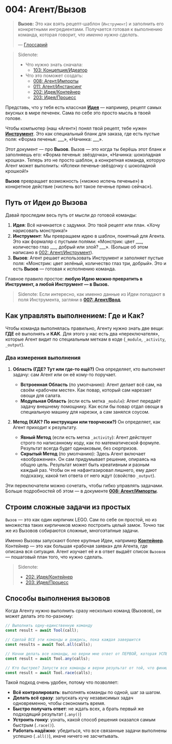 # 004: Агент/Вызов

> **Вызов:** Это как взять рецепт-шаблон (`Инструмент`) и заполнить его конкретными ингредиентами. Получается готовая к выполнению команда, которая говорит, *что именно нужно сделать*.
>
> — [Глоссарий](./000_glossary.md)

> Sidenote:
>
> - Что нужно знать сначала:
>   - [103: Концепция/Идеатор](./103_concept_ideator.md)
> - Что это поможет создать:
>   - [008: Агент/Импорты](./008_agent_imports.md)
>   - [011: Агент/Инстансинг](./011_agent_instancing.md)
>   - [202: Идея/Контейнер](./202_idea_vessel.md)
>   - [203: Идея/Процесс](./203_idea_process.md)

Представь, что у тебя есть классная **[Идея](./101_concept_idea.md)** — например, рецепт самых вкусных в мире печенек. Сама по себе это просто мысль в твоей голове. 

Чтобы компьютер (наш «Агент») понял твой рецепт, тебе нужен **[Инструмент](./002_agent_tool.md)**. Это как специальный бланк для заказа, где есть пустые поля: «Форма печенья: ___», «Начинка: ___».

Этот документ — про **Вызов**. Вызов — это когда ты берёшь этот бланк и заполняешь его: «Форма печенья: звёздочка», «Начинка: шоколадная крошка». Теперь это не просто шаблон, а конкретная команда, которую Агент может выполнить: «Испеки печенье-звёздочку с шоколадной крошкой!»

**Вызов** превращает возможность («можно испечь печенье») в конкретное действие («испечь вот такое печенье прямо сейчас»).

## Путь от Идеи до Вызова

Давай проследим весь путь от мысли до готовой команды:

1.  **Идея**: Всё начинается с задумки. Это твой рецепт или план. «Хочу нарисовать монстрика!»
2.  **Инструмент**: Мы превращаем идею в шаблон, понятный для Агента. Это как формаляр с пустыми полями: «Монстрик: цвет ___, количество глаз ___, добрый или злой? ___». (Больше об этом написано в [002: Агент/Инструмент](./002_agent_tool.md)).
3.  **Вызов**: Агент решает использовать Инструмент и заполняет пустые поля: «Монстрик: цвет зелёный, количество глаз три, добрый». Это и есть **Вызов** — готовая к исполнению команда.

Главное правило простое: **любую Идею можно превратить в Инструмент, а любой Инструмент — в Вызов.**

> Sidenote: Если интересно, как именно данные из Идеи попадают в поля Инструмента, загляни в **[007: Агент/Ввод](./007_agent_input.md)**.

## Как управлять выполнением: Где и Как?

Чтобы команда выполнялась правильно, Агенту нужно знать две вещи: **ГДЕ** её выполнять и **КАК**. Для этого у нас есть два «переключателя», которые Агент видит по специальным меткам в коде (`_module`, `_activity`, `_output`).

### Два измерения выполнения

1.  **Область (ГДЕ? Тут или где-то ещё?)**
    Она определяет, кто выполняет задачу: сам Агент или он её кому-то поручает.
    - **Встроенная Область** (по умолчанию): Агент делает всё сам, на своём «рабочем месте». Как повар, который сам нарезает овощи для салата.
    - **Модульная Область** (если есть метка `_module`): Агент передаёт задачу внешнему помощнику. Как если бы повар отдал овощи в специальную машину для нарезки, а сам занялся соусом.

2.  **Метод (КАК? По инструкции или творчески?)**
    Он определяет, как Агент приходит к результату.
    - **Явный Метод** (если есть метка `_activity`): Агент действует строго по написанному коду, как по математической формуле. Результат всегда будет одинаковым, без сюрпризов.
    - **Скрытый Метод** (по умолчанию): Здесь Агент включает «воображение». Он сам придумывает решение, опираясь на общую цель. Результат может быть креативным и разным каждый раз. Чтобы он не нафантазировал лишнего, ему дают подсказку, какой тип ответа от него ждут (свойство `_output`).

Эти переключатели можно сочетать, чтобы гибко управлять задачами. Больше подробностей об этом — в документе **[008: Агент/Импорты](./008_agent_imports.md)**.

## Строим сложные задачи из простых

`Вызов` — это как один кирпичик LEGO. Сам по себе он простой, но из множества таких кирпичиков можно построить целый замок. Точно так же из Вызовов собираются сложные, многоэтапные задачи.

Именно Вызовы запускают более крупные Идеи, например **[Контейнер](./202_idea_vessel.md)**. Контейнер — это как большая «рабочая заявка» для Агента, где описана вся ситуация. Агент изучает её и в ответ выдаёт список `Вызовов` — пошаговый план того, что нужно сделать.

> Sidenote:
>
> - [202: Идея/Контейнер](./202_idea_vessel.md)
> - [203: Идея/Процесс](./203_idea_process.md)

## Способы выполнения вызовов

Когда Агенту нужно выполнить сразу несколько команд (Вызовов), он может делать это по-разному:

```typescript
// Выполнить одну-единственную команду
const result = await Tool(call);

// Сделай ВСЕ эти команды и дождись, пока каждая завершится
const results = await Tool.all(calls);

// Начни делать все команды, но верни мне ответ от ПЕРВОЙ, которая УСПЕШНО справилась
const result = await Tool.any(calls);

// Кто быстрее? Запусти все команды и верни результат от той, что финишировала САМОЙ ПЕРВОЙ (неважно, успешно или с ошибкой)
const result = await Tool.race(calls);
```

Такой подход очень удобен, потому что позволяет:

- **Всё контролировать**: выполнять команды по одной, шаг за шагом.
- **Делать всё сразу**: запускать кучу независимых задач одновременно, чтобы сэкономить время.
- **Быстро получать ответ**: не ждать всех, а брать первый же подходящий результат (`.any()`)
- **Устроить гонку**: узнать, какой способ решения оказался самым быстрым (`.race()`).
- **Работать надёжно**: убедиться, что все связанные задачи выполнены успешно (`.all()`), иначе ничего не засчитывать.